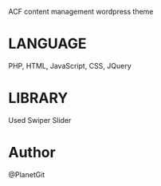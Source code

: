
ACF content management wordpress theme

# LANGUAGE
PHP, HTML, JavaScript, CSS, JQuery

# LIBRARY

Used Swiper Slider

# Author

@PlanetGit